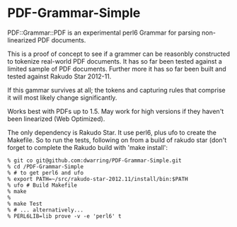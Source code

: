 PDF-Grammar-Simple
==================

PDF::Grammar::PDF is an experimental perl6 Grammar for parsing
non-linearized PDF documents.

This is a proof of concept to see if a grammer can be reasonbly constructed
to tokenize real-world PDF documents. It has so far been tested against a
limited sample of PDF documents. Further more it has so far been built and
tested against Rakudo Star 2012-11.

If this gammar survives at all; the tokens and capturing rules that
comprise it will most likely change significantly.

Works best with PDFs up to 1.5. May work for high versions if they haven't
been linearized (Web Optimized).

The only dependency is Rakudo Star. It use perl6, plus ufo to create the
Makefile. So to run the tests, following on from a build of rakudo star
(don't forget to complete the Rakudo build with 'make install':

    % git co git@github.com:dwarring/PDF-Grammar-Simple.git
    % cd /PDF-Grammar-Simple
    % # to get perl6 and ufo
    % export PATH=~/src/rakudo-star-2012.11/install/bin:$PATH
    % ufo # Build Makefile
    % make
    %
    % make Test
    % # ... alternatively...
    % PERL6LIB=lib prove -v -e 'perl6' t